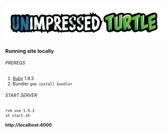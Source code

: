 <img align="center" src="/assets/logo_md.png" alt="unimpressed turtle">

### Running site locally

###### PREREQS
1. [Ruby](https://www.ruby-lang.org/en/downloads/) 1.9.3
2. Bundler <code>gem install bundler</code>

###### START SERVER
##### 
	rvm use 1.9.3
	sh start.sh

**http://localhost:4000**